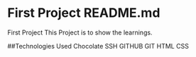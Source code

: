# First Project README.md
First Project
This Project is to show the learnings.

##Technologies Used
Chocolate
SSH
GITHUB
GIT
HTML
CSS
